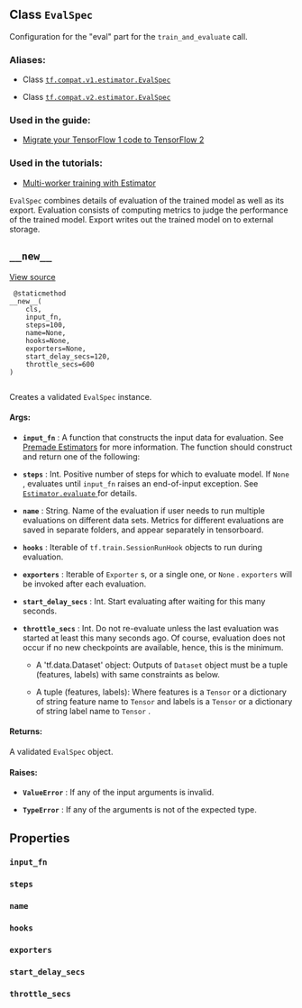 

## Class  `EvalSpec` 
Configuration for the "eval" part for the  `train_and_evaluate`  call.



### Aliases:

- Class [ `tf.compat.v1.estimator.EvalSpec` ](/api_docs/python/tf/estimator/EvalSpec)

- Class [ `tf.compat.v2.estimator.EvalSpec` ](/api_docs/python/tf/estimator/EvalSpec)



### Used in the guide:

- [Migrate your TensorFlow 1 code to TensorFlow 2](https://tensorflow.google.cn/guide/migrate)



### Used in the tutorials:

- [Multi-worker training with Estimator](https://tensorflow.google.cn/tutorials/distribute/multi_worker_with_estimator)

 `EvalSpec`  combines details of evaluation of the trained model as well as its
export. Evaluation consists of computing metrics to judge the performance of
the trained model.  Export writes out the trained model on to external
storage.



##  `__new__` 
[View source](https://github.com/tensorflow/estimator/tree/master/tensorflow_estimator/python/estimator/training.py)



```
 @staticmethod
__new__(
    cls,
    input_fn,
    steps=100,
    name=None,
    hooks=None,
    exporters=None,
    start_delay_secs=120,
    throttle_secs=600
)
 
```

Creates a validated  `EvalSpec`  instance.



#### Args:

- **`input_fn`** : A function that constructs the input data for evaluation.
See [Premade Estimators](https://tensorflow.org/guide/premade_estimators#create_input_functions)
for more information. The function should construct and return one of
the following:



- **`steps`** : Int. Positive number of steps for which to evaluate model. If
 `None` , evaluates until  `input_fn`  raises an end-of-input exception.
See [ `Estimator.evaluate` ](https://tensorflow.google.cn/api_docs/python/tf/compat/v1/estimator/Estimator#evaluate) for details.



- **`name`** : String. Name of the evaluation if user needs to run multiple
evaluations on different data sets. Metrics for different evaluations
are saved in separate folders, and appear separately in tensorboard.



- **`hooks`** : Iterable of  `tf.train.SessionRunHook`  objects to run
during evaluation.



- **`exporters`** : Iterable of  `Exporter` s, or a single one, or  `None` .
 `exporters`  will be invoked after each evaluation.



- **`start_delay_secs`** : Int. Start evaluating after waiting for this many
seconds.



- **`throttle_secs`** : Int. Do not re-evaluate unless the last evaluation was
started at least this many seconds ago. Of course, evaluation does not
occur if no new checkpoints are available, hence, this is the minimum.




    - A 'tf.data.Dataset' object: Outputs of  `Dataset`  object must be a
tuple (features, labels) with same constraints as below.

    - A tuple (features, labels): Where features is a  `Tensor`  or a
dictionary of string feature name to  `Tensor`  and labels is a
 `Tensor`  or a dictionary of string label name to  `Tensor` .



#### Returns:
A validated  `EvalSpec`  object.



#### Raises:

- **`ValueError`** : If any of the input arguments is invalid.

- **`TypeError`** : If any of the arguments is not of the expected type.



## Properties


###  `input_fn` 


###  `steps` 


###  `name` 


###  `hooks` 


###  `exporters` 


###  `start_delay_secs` 


###  `throttle_secs` 
